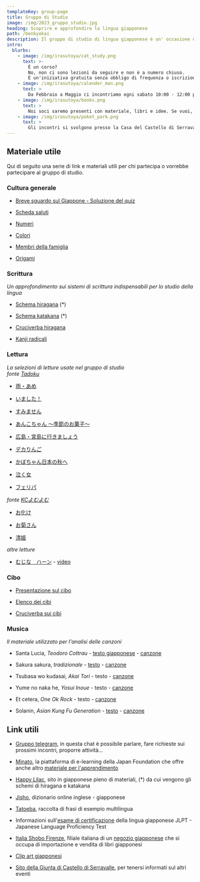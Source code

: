 ```yaml
---
templateKey: group-page
title: Gruppo di Studio
image: /img/2023_gruppo_studio.jpg
heading: Scoprire e approfondire la lingua giapponese
path: /benkyokai
description: Il gruppo di studio di lingua giapponese è un' occasione di incontro per studiare assieme ed aiutarsi a vicenda. Organizzato in collaborazione con Giunta di Castello di Serravalle, Centro Sociale di Dogana e Bibliobaita.
intro:
  blurbs:
    - image: /img/irasutoya/cat_study.png
      text: >-
        È un corso? 
        No, non ci sono lezioni da seguire e non è a numero chiuso.
        È un'iniziativa gratuita senza obbligo di frequenza o iscrizione. 
    - image: /img/irasutoya/calender_man.png
      text: >
        Da Febbraio a Maggio ci incontriamo ogni sabato 10:00 - 12:00 per dedicarci allo studio del giapponese
    - image: /img/irasutoya/books.png
      text: >
        Noi soci saremo presenti con materiale, libri e idee. Se vuoi, porta anche il tuo manga preferito! Il giapponese è ovunque!
    - image: /img/irasutoya/poket_park.png
      text: >
        Gli incontri si svolgono presso la Casa del Castello di Serravalle
---
```


## Materiale utile

Qui di seguito una serie di link e materiali utili per chi partecipa o vorrebbe partecipare al gruppo di studio.

### Cultura generale

- [Breve sguardo sul Giappone - Soluzione del quiz](pdf/benkyokai/soluzione_quiz.pdf)

- [Scheda saluti](pdf/benkyokai/saluti.pdf)

- [Numeri](pdf/benkyokai/2023_numeri.pdf)

- [Colori](pdf/benkyokai/2023_colori.pdf)

- [Membri della famiglia](pdf/benkyokai/2023_famiglia.pdf)

- [Origami](pdf/benkyokai/2023_origami.pdf)

### Scrittura

*Un approfondimento sui sistemi di scrittura indispensabili per lo studio della lingua*

- [Schema hiragana](/pdf/benkyokai/hiragana.pdf) (*)

- [Schema katakana](/pdf/benkyokai/katakana.pdf) (*)

- [Cruciverba hiragana](pdf/benkyokai/cruciverba_hiragana_1.pdf) 

- [Kanji radicali](pdf/benkyokai/2023_radicali_gallarotti.pdf)

### Lettura

*La selezioni di letture usate nel gruppo di studio <br> fonte [Tadoku](https://tadoku.org/japanese/en/free-books-en/)*

- [雨・あめ](https://tadoku.org/japanese/book/6301/)

- [いました！](https://tadoku.org/japanese/book/6469/)

- [すみません](https://tadoku.org/japanese/book/5509/)

- [あんこちゃん ～季節のお菓子～](https://tadoku.org/japanese/book/6973/)

- [広島・宮島に行きましょう](https://tadoku.org/japanese/book/7595/)

- [デカりんご](https://tadoku.org/japanese/book/7787/)

- [かぼちゃん日本の秋へ](https://tadoku.org/japanese/book/4159/)

- [泣く女](https://tadoku.org/japanese/book/38370/)

- [フェリパ](https://tadoku.org/japanese/book/5594/)

*fonte [KCよむよむ](https://www.jpf.go.jp/j/kansai/clip/yomyom/)*

- [お化け](https://www.jpf.go.jp/j/kansai/clip/images/page/yomyom/007_obake.pdf)

- [お菊さん](https://www.jpf.go.jp/j/kansai/clip/images/page/yomyom/013_okikusan.pdf)

- [清姫](https://www.jpf.go.jp/j/kansai/clip/images/page/yomyom/014_kiyohime.pdf)

*altre letture*

- [むじな　ハーン](pdf/benkyokai/mujina_han.pdf) - [video](https://www.youtube.com/watch?v=f_HazozEvxw)

### Cibo

- [Presentazione sul cibo](pdf/benkyokai/2023_suki.pdf)

- [Elenco dei cibi](pdf/benkyokai/2023_cibi.pdf)

- [Cruciverba sui cibi](pdf/benkyokai/2023_cruciverba_cibo.pdf)

### Musica

*Il materiale utilizzato per l'analisi delle canzoni*

- Santa Lucia, *Teodoro Cottrau* - [testo giapponese](pdf/benkyokai/2023_santa_lucia.pdf) - [canzone](https://youtu.be/tuN-K4KbfO8?si=9BkEgM7kwN3DiitJ&t=692)

- Sakura sakura, *tradizionale* - [testo](pdf/benkyokai/2023_sakura_sakura.pdf) - [canzone](https://www.youtube.com/watch?v=0Hvo4Db3NT8)

- Tsubasa wo kudasai, *Akai Tori* - testo - [canzone](https://www.youtube.com/watch?v=Pdyodbm1h-A)

- Yume no naka he, *Yosui Inoue* - testo - [canzone](https://www.youtube.com/watch?v=Z1G6vOrCHlY)

- Et cetera, *One Ok Rock* - testo - [canzone](https://www.youtube.com/watch?v=8Z_B3TKIDRY)

- Solanin, *Asian Kung Fu Generation* - [testo](pdf/benkyokai/2023_solanin.pdf) - [canzone](https://www.youtube.com/watch?v=xZD1B1TskXs)

## Link utili

- [Gruppo telegram](https://t.me/+CPsTQj1K2-Y1OTQ0), in questa chat è possibile parlare, fare richieste sui prossimi incontri, proporre attività... 

- [Minato](https://minato-jf.jp/), la piattaforma di e-learning della Japan Foundation che offre anche altro [materiale per l'apprendimento](https://www.jpf.go.jp/e/project/japanese/education/resource/index.html)

- [Happy Lilac](https://happylilac.net/), sito in giapponese pieno di materiali, (*) da cui vengono gli schemi di hiragana e katakana

- [Jisho](https://jisho.org/), dizionario online inglese - giapponese

- [Tatoeba](https://tatoeba.org/en), raccolta di frasi di esempio multilingua

- Informazioni sull'[esame di certificazione](https://lingua.jfroma.it/lingua/noryoku-shiken/) della lingua giapponese JLPT - Japanese Language Proficiency Test

- [Italia Shobo Firenze](https://www.facebook.com/ItaliaShoboFirenze/?locale=it_IT), filiale italiana di un [negozio giapponese](https://italiashobo.com/) che si occupa di importazione e vendita di libri giapponesi

- [Clip art giapponesi](https://www.irasutoya.com/)

- [Sito della Giunta di Castello di Serravalle](https://www.castello.serravalle.sm/attivit%C3%A0), per tenersi informati sul altri eventi